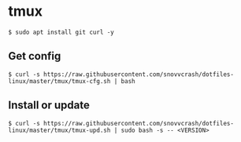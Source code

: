 tmux
==========

```
$ sudo apt install git curl -y
```

## Get config

```
$ curl -s https://raw.githubusercontent.com/snovvcrash/dotfiles-linux/master/tmux/tmux-cfg.sh | bash
```

## Install or update

```
$ curl -s https://raw.githubusercontent.com/snovvcrash/dotfiles-linux/master/tmux/tmux-upd.sh | sudo bash -s -- <VERSION>
```
